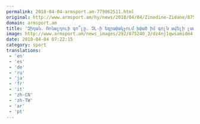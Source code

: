 ```yaml
---
permalink: 2018-04-04-armsport.am-779062511.html
original: http://www.armsport.am/hy/news/2018/04/04/Zinedine-Zidane/875240
domain: armsport.am
title: 'Զիդան. Ռոնալդուի գո՞լը. ՉԼ-ի եզրափակչում խփած իմ գոլն ավելի լավն էր (տեսանյութ) - Սպորտային լուրեր'
image: http://www.armsport.am/news_images/292/875240_3/dz4nj1qwsamidm4.jpg
date: 2018-04-04 07:22:15
category: sport
translations: 
 - 'en'
 - 'es'
 - 'de'
 - 'ru'
 - 'ja'
 - 'fr'
 - 'it'
 - 'zh-CN'
 - 'zh-TW'
 - 'ar'
 - 'pt'
---
```


